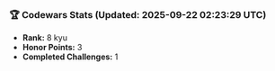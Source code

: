 ### 🏆 Codewars Stats (Updated: 2025-09-22 02:23:29 UTC)

- **Rank:** 8 kyu
- **Honor Points:** 3
- **Completed Challenges:** 1
